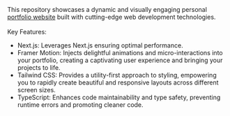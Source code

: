 <html>
This repository showcases a dynamic and visually engaging personal <a href="https://athulsaly.vercel.app" target="_">portfolio website</a> built with cutting-edge web development technologies.
<br />
<br />
Key Features:
 <ul>
<li>Next.js: Leverages Next.js ensuring optimal performance.</li>

<li>Framer Motion: Injects delightful animations and micro-interactions into your portfolio, creating a captivating user experience and bringing your projects to life.</li>

<li>Tailwind CSS: Provides a utility-first approach to styling, empowering you to rapidly create beautiful and responsive layouts across different screen sizes.</li>
<li>TypeScript: Enhances code maintainability and type safety, preventing runtime errors and promoting cleaner code.</li>
</ul>
</html>
